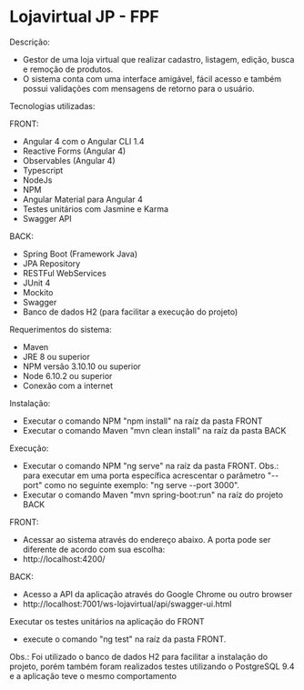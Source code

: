 # Lojavirtual JP - FPF

Descrição:
- Gestor de uma loja virtual que realizar cadastro, listagem, edição, busca e remoção de produtos.
- O sistema conta com uma interface amigável, fácil acesso e também possui validações com mensagens de retorno para o usuário.

Tecnologias utilizadas:

FRONT:
- Angular 4 com o Angular CLI 1.4
- Reactive Forms (Angular 4)
- Observables (Angular 4)
- Typescript
- NodeJs
- NPM
- Angular Material para Angular 4
- Testes unitários com Jasmine e Karma
- Swagger API

BACK:
- Spring Boot (Framework Java)
- JPA Repository
- RESTFul WebServices
- JUnit 4
- Mockito
- Swagger
- Banco de dados H2 (para facilitar a execução do projeto)

Requerimentos do sistema:
- Maven
- JRE 8 ou superior
- NPM versão 3.10.10 ou superior
- Node 6.10.2 ou superior
- Conexão com a internet

Instalação:
- Executar o comando NPM "npm install" na raíz da pasta FRONT
- Executar o comando Maven "mvn clean install" na raíz da pasta BACK

Execução:
- Executar o comando NPM "ng serve" na raíz da pasta FRONT.
 Obs.: para executar em uma porta específica acrescentar o parâmetro "--port" como no seguinte exemplo: "ng serve --port 3000".
- Executar o comando Maven "mvn spring-boot:run" na raíz do projeto BACK

FRONT:
- Acessar ao sistema através do endereço abaixo. A porta pode ser diferente de acordo com sua escolha:
- http://localhost:4200/

BACK:
- Acesso a API da aplicação através do Google Chrome ou outro browser
- http://localhost:7001/ws-lojavirtual/api/swagger-ui.html

Executar os testes unitários na aplicação do FRONT
- execute o comando "ng test" na raíz da pasta FRONT.

Obs.: Foi utilizado o banco de dados H2 para facilitar a instalação do projeto, porém também foram realizados testes utilizando o PostgreSQL 9.4 e a aplicação teve o mesmo comportamento